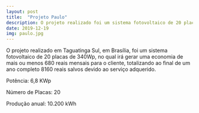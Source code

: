 ```yaml
---
layout: post
title:  "Projeto Paulo"
description: O projeto realizado foi um sistema fotovoltaico de 20 placas no  [...]
date: 2019-12-19
img: paulo.jpg
---
```


O projeto realizado em Taguatinga Sul, em Brasília, foi um sistema fotovoltaico de 20 placas de 340Wp, no qual irá gerar uma economia de mais ou menos 680 reais mensais para o cliente, totalizando ao final de um ano completo 8160 reais salvos devido ao serviço adquerido. 

Potência: 6,8 KWp

Número de Placas: 20

Produção anual: 10.200 kWh
